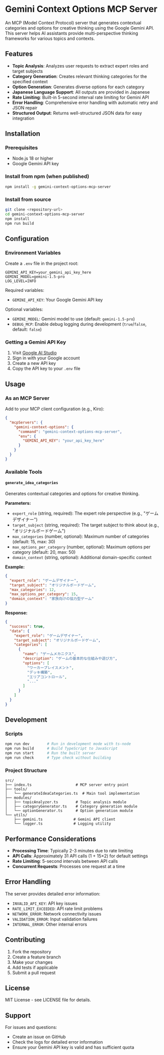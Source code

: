 # Gemini Context Options MCP Server

An MCP (Model Context Protocol) server that generates contextual categories and options for creative thinking using the Google Gemini API. This server helps AI assistants provide multi-perspective thinking frameworks for various topics and contexts.

## Features

- **Topic Analysis**: Analyzes user requests to extract expert roles and target subjects
- **Category Generation**: Creates relevant thinking categories for the specified context
- **Option Generation**: Generates diverse options for each category
- **Japanese Language Support**: All outputs are provided in Japanese
- **Rate Limiting**: Built-in 5-second interval rate limiting for Gemini API
- **Error Handling**: Comprehensive error handling with automatic retry and JSON repair
- **Structured Output**: Returns well-structured JSON data for easy integration

## Installation

### Prerequisites

- Node.js 18 or higher
- Google Gemini API key

### Install from npm (when published)

```bash
npm install -g gemini-context-options-mcp-server
```

### Install from source

```bash
git clone <repository-url>
cd gemini-context-options-mcp-server
npm install
npm run build
```

## Configuration

### Environment Variables

Create a `.env` file in the project root:

```env
GEMINI_API_KEY=your_gemini_api_key_here
GEMINI_MODEL=gemini-1.5-pro
LOG_LEVEL=INFO
```

Required variables:
- `GEMINI_API_KEY`: Your Google Gemini API key

Optional variables:
- `GEMINI_MODEL`: Gemini model to use (default: `gemini-1.5-pro`)
- `DEBUG_MCP`: Enable debug logging during development (`true`/`false`, default: `false`)

### Getting a Gemini API Key

1. Visit [Google AI Studio](https://aistudio.google.com/)
2. Sign in with your Google account
3. Create a new API key
4. Copy the API key to your `.env` file

## Usage

### As an MCP Server

Add to your MCP client configuration (e.g., Kiro):

```json
{
  "mcpServers": {
    "gemini-context-options": {
      "command": "gemini-context-options-mcp-server",
      "env": {
        "GEMINI_API_KEY": "your_api_key_here"
      }
    }
  }
}
```

### Available Tools

#### `generate_idea_categories`

Generates contextual categories and options for creative thinking.

**Parameters:**
- `expert_role` (string, required): The expert role perspective (e.g., "ゲームデザイナー")
- `target_subject` (string, required): The target subject to think about (e.g., "オリジナルボードゲーム")
- `max_categories` (number, optional): Maximum number of categories (default: 15, max: 30)
- `max_options_per_category` (number, optional): Maximum options per category (default: 20, max: 50)
- `domain_context` (string, optional): Additional domain-specific context

**Example:**
```json
{
  "expert_role": "ゲームデザイナー",
  "target_subject": "オリジナルボードゲーム",
  "max_categories": 12,
  "max_options_per_category": 15,
  "domain_context": "家族向けの協力型ゲーム"
}
```

**Response:**
```json
{
  "success": true,
  "data": {
    "expert_role": "ゲームデザイナー",
    "target_subject": "オリジナルボードゲーム",
    "categories": [
      {
        "name": "ゲームメカニクス",
        "description": "ゲームの基本的な仕組みや遊び方",
        "options": [
          "ワーカープレイスメント",
          "デッキ構築",
          "エリアコントロール",
          "..."
        ]
      }
    ]
  }
}
```

## Development

### Scripts

```bash
npm run dev        # Run in development mode with ts-node
npm run build      # Build TypeScript to JavaScript
npm run start      # Run the built server
npm run check      # Type check without building
```

### Project Structure

```
src/
├── index.ts                    # MCP server entry point
├── tools/
│   └── generateIdeaCategories.ts  # Main tool implementation
├── modules/
│   ├── topicAnalyzer.ts        # Topic analysis module
│   ├── categoryGenerator.ts    # Category generation module
│   └── optionGenerator.ts      # Option generation module
└── utils/
    ├── gemini.ts              # Gemini API client
    └── logger.ts              # Logging utility
```

## Performance Considerations

- **Processing Time**: Typically 2-3 minutes due to rate limiting
- **API Calls**: Approximately 31 API calls (1 + 15×2) for default settings
- **Rate Limiting**: 5-second intervals between API calls
- **Concurrent Requests**: Processes one request at a time

## Error Handling

The server provides detailed error information:

- `INVALID_API_KEY`: API key issues
- `RATE_LIMIT_EXCEEDED`: API rate limit problems
- `NETWORK_ERROR`: Network connectivity issues
- `VALIDATION_ERROR`: Input validation failures
- `INTERNAL_ERROR`: Other internal errors

## Contributing

1. Fork the repository
2. Create a feature branch
3. Make your changes
4. Add tests if applicable
5. Submit a pull request

## License

MIT License - see LICENSE file for details.

## Support

For issues and questions:
- Create an issue on GitHub
- Check the logs for detailed error information
- Ensure your Gemini API key is valid and has sufficient quota